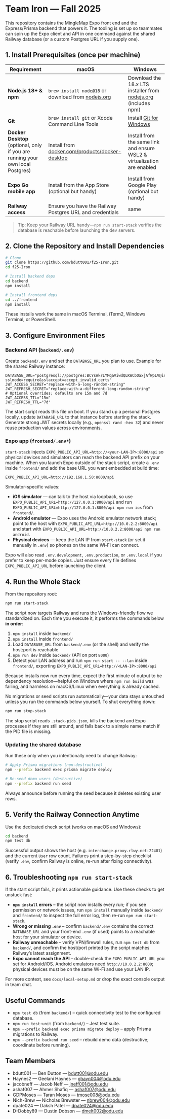 # Team Iron — Fall 2025

This repository contains the MingleMap Expo front end and the Express/Prisma backend that powers it. The tooling is set up so teammates can spin up the Expo client and API in one command against the shared Railway database (or a custom Postgres URL if you supply one).

## 1. Install Prerequisites (once per machine)

| Requirement | macOS | Windows |
|-------------|-------|---------|
| **Node.js 18+ & npm** | `brew install node@18` or download from [nodejs.org](https://nodejs.org/) | Download the 18.x LTS installer from [nodejs.org](https://nodejs.org/) (includes npm) |
| **Git** | `brew install git` or Xcode Command Line Tools | Install [Git for Windows](https://git-scm.com/download/win) |
| **Docker Desktop** (optional, only if you are running your own local Postgres) | Install from [docker.com/products/docker-desktop](https://www.docker.com/products/docker-desktop/) | Install from the same link and ensure WSL2 & virtualization are enabled |
| **Expo Go mobile app** | Install from the App Store (optional but handy) | Install from Google Play (optional but handy) |
| **Railway access** | Ensure you have the Railway Postgres URL and credentials | same |

> Tip: Keep your Railway URL handy—`npm run start-stack` verifies the database is reachable before launching the dev servers.

## 2. Clone the Repository and Install Dependencies

```bash
# Clone
git clone https://github.com/bdutt001/f25-Iron.git
cd f25-Iron

# Install backend deps
cd backend
npm install

# Install frontend deps
cd ../frontend
npm install
```

These installs work the same in macOS Terminal, iTerm2, Windows Terminal, or PowerShell.

## 3. Configure Environment Files

### Backend API (`backend/.env`)

Create `backend/.env` and set the `DATABASE_URL` you plan to use. Example for the shared Railway instance:

```env
DATABASE_URL="postgresql://postgres:BCYsAkrLYMqaViwdQLKWCbOaxjAfWpLV@interchange.proxy.rlwy.net:22481/railway?sslmode=require&sslaccept=accept_invalid_certs"
JWT_ACCESS_SECRET="replace-with-a-long-random-string"
JWT_REFRESH_SECRET="replace-with-a-different-long-random-string"
# Optional overrides; defaults are 15m and 7d
JWT_ACCESS_TTL="15m"
JWT_REFRESH_TTL="7d"
```

The start script reads this file on boot. If you stand up a personal Postgres locally, update `DATABASE_URL` to that instance before starting the stack. Generate strong JWT secrets locally (e.g., `openssl rand -hex 32`) and never reuse production values across environments.

### Expo app (`frontend/.env*`)

`start-stack` injects `EXPO_PUBLIC_API_URL=http://<your-LAN-IP>:8000/api` so physical devices and simulators can reach the backend API prefix on your machine. When you launch Expo outside of the stack script, create a `.env` inside `frontend/` and add the base URL you want embedded at build time:

```env
EXPO_PUBLIC_API_URL=http://192.168.1.50:8000/api
```

Simulator-specific values:

- **iOS simulator** — can talk to the host via loopback, so use `EXPO_PUBLIC_API_URL=http://127.0.0.1:8000/api` and run `EXPO_PUBLIC_API_URL=http://127.0.0.1:8000/api npm run ios` from `frontend/`.
- **Android emulator** — Expo uses the Android emulator network stack; point to the host with `EXPO_PUBLIC_API_URL=http://10.0.2.2:8000/api` and start with `EXPO_PUBLIC_API_URL=http://10.0.2.2:8000/api npm run android`.
- **Physical devices** — keep the LAN IP from `start-stack` (or set it manually in `.env`) so phones on the same Wi-Fi can connect.

Expo will also read `.env.development`, `.env.production`, or `.env.local` if you prefer to keep per-mode copies. Just ensure every file defines `EXPO_PUBLIC_API_URL` before launching the client.

## 4. Run the Whole Stack

From the repository root:

```bash
npm run start-stack
```

The script now targets Railway and runs the Windows-friendly flow we standardized on. Each time you execute it, it performs the commands below **in order**:

1. `npm install` inside `backend/`
2. `npm install` inside `frontend/`
3. Load `DATABASE_URL` from `backend/.env` (or the shell) and verify the host:port is reachable
4. `npm run dev` inside `backend/` (API on port `8000`)
5. Detect your LAN address and run `npm run start -- --lan` inside `frontend/`, exporting `EXPO_PUBLIC_API_URL=http://<LAN-IP>:8000/api`

Because installs now run every time, expect the first minute of output to be dependency resolution—helpful on Windows where `npm run build` was failing, and harmless on macOS/Linux when everything is already cached.

No migrations or seed scripts run automatically—your data stays untouched unless you run the commands below yourself. To shut everything down:

```bash
npm run stop-stack
```

The stop script reads `.stack-pids.json`, kills the backend and Expo processes if they are still around, and falls back to a simple name match if the PID file is missing.

### Updating the shared database

Run these only when you intentionally need to change Railway:

```bash
# Apply Prisma migrations (non-destructive)
npm --prefix backend exec prisma migrate deploy

# Re-seed demo users (destructive)
npm --prefix backend run seed
```

Always announce before running the seed because it deletes existing user rows.

## 5. Verify the Railway Connection Anytime

Use the dedicated check script (works on macOS and Windows):

```bash
cd backend
npm test db
```

Successful output shows the host (e.g. `interchange.proxy.rlwy.net:22481`) and the current `User` row count. Failures print a step-by-step checklist (verify `.env`, confirm Railway is online, re-run after fixing connectivity).

## 6. Troubleshooting `npm run start-stack`

If the start script fails, it prints actionable guidance. Use these checks to get unstuck fast:

- **`npm install` errors** – the script now installs every run; if you see permission or network issues, run `npm install` manually inside `backend/` and `frontend/` to inspect the full error log, then re-run `npm run start-stack`.
- **Wrong or missing `.env`** – confirm `backend/.env` contains the correct `DATABASE_URL` and your front-end `.env` (if used) points to a reachable host for your simulator or device.
- **Railway unreachable** – verify VPN/firewall rules, run `npm test db` from `backend/`, and confirm the host/port printed by the script matches Railway’s latest assignment.
- **Expo cannot reach the API** – double-check the `EXPO_PUBLIC_API_URL` you set for Android/iOS. Android emulators need `http://10.0.2.2:8000`; physical devices must be on the same Wi-Fi and use your LAN IP.

For more context, see `docs/local-setup.md` or drop the exact console output in team chat.

## Useful Commands

- `npm test db` (from `backend/`) – quick connectivity test to the configured database.
- `npm run test:unit` (from `backend/`) – Jest test suite.
- `npm --prefix backend exec prisma migrate deploy` – apply Prisma migrations to Railway.
- `npm --prefix backend run seed` – rebuild demo data (destructive; coordinate before running).

## Team Members

- bdutt001 — Ben Dutton — bdutt001@odu.edu
- Haynes2 — Geelani Haynes — ghayn004@odu.edu
- jacobneff — Jacob Neff — jneff001@odu.edu
- ashaf007 — Ahmer Shafiq — ashaf007@odu.edu
- GDPMoses — Taran Moses — tmose008@odu.edu
- Nich-Brew — Nicholas Brewster — nbrew004@odu.edu
- dpate024 — Daksh Patel — dpate024@odu.edu
- D-Dobby89 — Dustin Dobson — dmelt002@odu.edu
